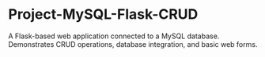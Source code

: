 # Project-MySQL-Flask-CRUD
A Flask-based web application connected to a MySQL database. Demonstrates CRUD operations, database integration, and basic web forms.
